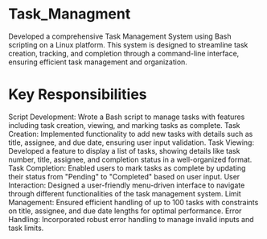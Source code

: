 # Task_Managment
Developed a comprehensive Task Management System using Bash scripting on a Linux platform. This system is designed to streamline task creation, tracking, and completion through a command-line interface, ensuring efficient task management and organization.

# Key Responsibilities

Script Development: Wrote a Bash script to manage tasks with features including task creation, viewing, and marking tasks as complete.
Task Creation: Implemented functionality to add new tasks with details such as title, assignee, and due date, ensuring user input validation.
Task Viewing: Developed a feature to display a list of tasks, showing details like task number, title, assignee, and completion status in a well-organized format.
Task Completion: Enabled users to mark tasks as complete by updating their status from "Pending" to "Completed" based on user input.
User Interaction: Designed a user-friendly menu-driven interface to navigate through different functionalities of the task management system.
Limit Management: Ensured efficient handling of up to 100 tasks with constraints on title, assignee, and due date lengths for optimal performance.
Error Handling: Incorporated robust error handling to manage invalid inputs and task limits.
